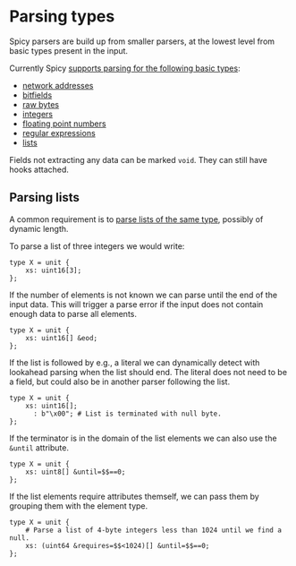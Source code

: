 # Parsing types

Spicy parsers are build up from smaller parsers, at the lowest level from basic types present in the input.

Currently Spicy [supports parsing for the following basic
types](https://docs.zeek.org/projects/spicy/en/latest/programming/parsing.html#parsing-types):

- [network
  addresses](https://docs.zeek.org/projects/spicy/en/latest/programming/parsing.html#address)
- [bitfields](https://docs.zeek.org/projects/spicy/en/latest/programming/parsing.html#bitfield)
- [raw bytes](https://docs.zeek.org/projects/spicy/en/latest/programming/parsing.html#bytes)
- [integers](https://docs.zeek.org/projects/spicy/en/latest/programming/parsing.html#integer)
- [floating point
  numbers](https://docs.zeek.org/projects/spicy/en/latest/programming/parsing.html#real)
- [regular expressions](https://docs.zeek.org/projects/spicy/en/latest/programming/parsing.html#regular-expression)
- [lists](https://docs.zeek.org/projects/spicy/en/latest/programming/parsing.html#vector)

Fields not extracting any data can be marked `void`. They can still have hooks attached.

## Parsing lists

A common requirement is to [parse lists of the same
type](https://docs.zeek.org/projects/spicy/en/latest/programming/parsing.html#vector),
possibly of dynamic length.

To parse a list of three integers we would write:

```spicy
type X = unit {
    xs: uint16[3];
};
```

If the number of elements is not known we can parse until the end of the input data. This will trigger a parse error if the input does not contain enough data to parse all elements.

```spicy
type X = unit {
    xs: uint16[] &eod;
};
```

If the list is followed by e.g., a literal we can dynamically detect with
lookahead parsing when the list should end. The literal does not need to be a
field, but could also be in another parser following the list.

```spicy
type X = unit {
    xs: uint16[];
      : b"\x00"; # List is terminated with null byte.
};
```

If the terminator is in the domain of the list elements we can also use the `&until` attribute.

```spicy
type X = unit {
    xs: uint8[] &until=$$==0;
};
```

If the list elements require attributes themself, we can pass them by grouping them with the element type.

```spicy
type X = unit {
    # Parse a list of 4-byte integers less than 1024 until we find a null.
    xs: (uint64 &requires=$$<1024)[] &until=$$==0;
};
```
